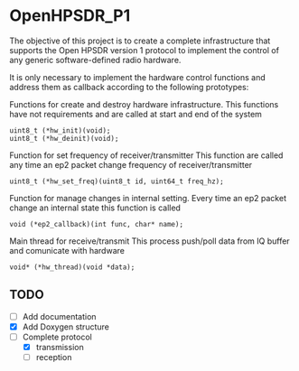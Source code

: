# OpenHPSDR_P1
The objective of this project is to create a complete infrastructure that supports the Open HPSDR version 1 protocol to implement the control of any generic software-defined radio hardware.

It is only necessary to implement the hardware control functions and address them as callback according to the following prototypes:

Functions for create and destroy hardware infrastructure.
This functions have not requirements and are called at start and end of the system
```
uint8_t (*hw_init)(void);
uint8_t (*hw_deinit)(void);
```

Function for set frequency of receiver/transmitter
This function are called any time an ep2 packet change frequency of receiver/transmitter 
```
uint8_t (*hw_set_freq)(uint8_t id, uint64_t freq_hz);
```

Function for manage changes in internal setting.
Every time an ep2 packet change an internal state this function is called
```
void (*ep2_callback)(int func, char* name);
```

Main thread for receive/transmit
This process push/poll data from IQ buffer and comunicate with hardware
```
void* (*hw_thread)(void *data);
```




## TODO
* [ ] Add documentation
* [x] Add Doxygen structure
* [ ] Complete protocol
   * [x] transmission
   * [ ] reception
